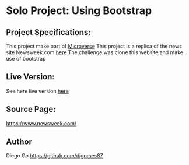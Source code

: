 # Solo Project: Using Bootstrap
## Project Specifications:

This project make part of [Microverse](https://www.microverse.org)
This project is a replica of the news site Newsweek.com 
[here](https://www.theodinproject.com/courses/html5-and-css3/lessons/using-bootstrap)
The challenge  was clone this website and make use of bootstrap
## Live Version:

See here live version [here](https://digomes87.github.io/Using-Bootstrap/)

## Source Page:

https://www.newsweek.com/

## Author
Diego Go https://github.com/digomes87
